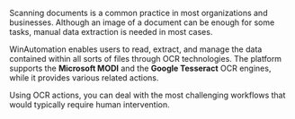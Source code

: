Scanning documents is a common practice in most organizations and businesses. Although an image of a document can be enough for some tasks, manual data extraction is needed in most cases. 

WinAutomation enables users to read, extract, and manage the data contained within all sorts of files through OCR technologies. The platform supports the **Microsoft MODI** and the **Google Tesseract** OCR engines, while it provides various related actions.

Using OCR actions, you can deal with the most challenging workflows that would typically require human intervention.
